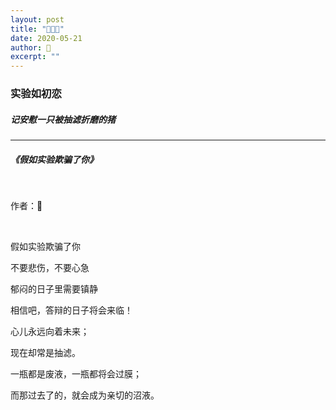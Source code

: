 ```yaml
---
layout: post
title: "🐷👨‍🔬" 
date: 2020-05-21
author: 🐒
excerpt: ""
---
```


### 实验如初恋

##### 记安慰一只被抽滤折磨的猪

---

##### 《假如实验欺骗了你》

<br>

作者：🐒

<br>

假如实验欺骗了你

不要悲伤，不要心急

郁闷的日子里需要镇静

相信吧，答辩的日子将会来临！

心儿永远向着未来；

现在却常是抽滤。

一瓶都是废液，一瓶都将会过膜；

而那过去了的，就会成为亲切的沼液。